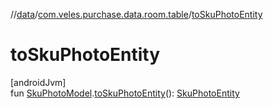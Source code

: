 //[data](../../index.md)/[com.veles.purchase.data.room.table](index.md)/[toSkuPhotoEntity](to-sku-photo-entity.md)

# toSkuPhotoEntity

[androidJvm]\
fun [SkuPhotoModel](../../../domain/domain/com.veles.purchase.domain.model/-sku-photo-model/index.md).[toSkuPhotoEntity](to-sku-photo-entity.md)(): [SkuPhotoEntity](-sku-photo-entity/index.md)
